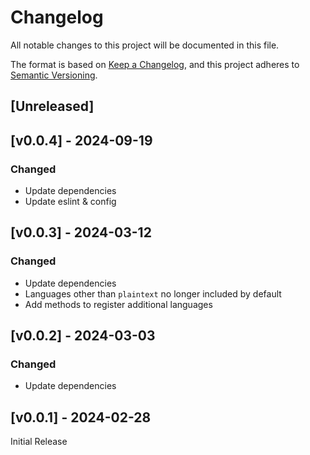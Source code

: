<!-- markdownlint-disable -->
# Changelog
All notable changes to this project will be documented in this file.

The format is based on [Keep a Changelog](https://keepachangelog.com/en/1.0.0/),
and this project adheres to [Semantic Versioning](https://semver.org/spec/v2.0.0.html).

## [Unreleased]

## [v0.0.4] - 2024-09-19

### Changed
- Update dependencies
- Update eslint & config

##  [v0.0.3] - 2024-03-12

### Changed
- Update dependencies
- Languages other than `plaintext` no longer included by default
- Add methods to register additional languages

## [v0.0.2] - 2024-03-03

### Changed
- Update dependencies

## [v0.0.1] - 2024-02-28

Initial Release
